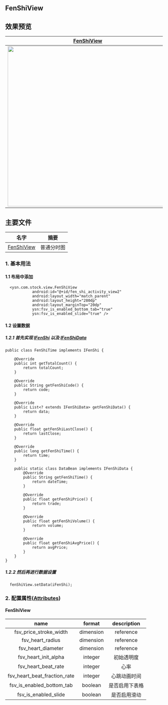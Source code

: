 ## FenShiView

## 效果预览

| [FenShiView]                    | 
| ------------------------------- | 
| <img src="images/fenshiview.gif" height="512" /> |


## 主要文件
| 名字             | 摘要           |
| ---------------- | -------------- |
| [FenShiView] | 普通分时图 |


### 1. 基本用法

#### 1.1 布局中添加
```android
  <ysn.com.stock.view.FenShiView
            android:id="@+id/fen_shi_activity_view2"
            android:layout_width="match_parent"
            android:layout_height="280dp"
            android:layout_marginTop="20dp"
            ysn:fsv_is_enabled_bottom_tab="true"
            ysn:fsv_is_enabled_slide="true" />
```

#### 1.2 设置数据

##### 1.2.1 首先实现 [IFenShi] 以及 [IFenShiData] 
```android
public class FenShiTime implements IFenShi {

    @Override
    public int getTotalCount() {
        return totalCount;
    }

    @Override
    public String getFenShiCode() {
        return code;
    }

    @Override
    public List<? extends IFenShiData> getFenShiData() {
        return data;
    }

    @Override
    public float getFenShiLastClose() {
        return lastClose;
    }

    @Override
    public long getFenShiTime() {
        return time;
    }

    public static class DataBean implements IFenShiData {
        @Override
        public String getFenShiTime() {
            return dateTime;
        }

        @Override
        public float getFenShiPrice() {
            return trade;
        }

        @Override
        public float getFenShiVolume() {
            return volume;
        }

        @Override
        public float getFenShiAvgPrice() {
            return avgPrice;
        }
    }
}

```
##### 1.2.2 然后再进行数据设置
```android
  fenShiView.setData(iFenShi);
```


### 2. 配置属性([Attributes])

#### FenShiView
|name|format|description|
|:---:|:---:|:---:|
| fsv_price_stroke_width | dimension|reference | 价格线宽度 |
| fsv_heart_radius | dimension|reference | 心脏半径 |
| fsv_heart_diameter | dimension|reference | 心脏直径 |
| fsv_heart_init_alpha | integer | 初始透明度 |
| fsv_heart_beat_rate | integer | 心率 |
| fsv_heart_beat_fraction_rate | integer | 心跳动画时间 |
| fsv_is_enabled_bottom_tab | boolean | 是否启用下表格 |
| fsv_is_enabled_slide | boolean | 是否启用滑动 |

[FenShiView]:https://github.com/yangsanning/StockView/blob/master/stock/src/main/java/ysn/com/stock/view/FenShiView.java
[IFenShi]:https://github.com/yangsanning/StockView/blob/master/stock/src/main/java/ysn/com/stock/bean/IFenShi.java
[IFenShiData]:https://github.com/yangsanning/StockView/blob/master/stock/src/main/java/ysn/com/stock/bean/IFenShiData.java
[Attributes]:https://github.com/yangsanning/StockView/blob/master/stock/src/main/res/values/attrs_fen_shi.xml

